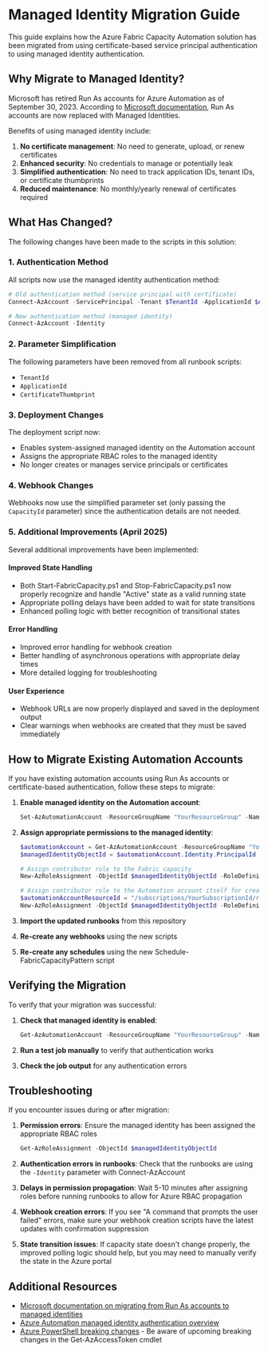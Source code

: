 # Managed Identity Migration Guide

This guide explains how the Azure Fabric Capacity Automation solution has been migrated from using certificate-based service principal authentication to using managed identity authentication.

## Why Migrate to Managed Identity?

Microsoft has retired Run As accounts for Azure Automation as of September 30, 2023. According to [Microsoft documentation](https://learn.microsoft.com/en-us/azure/automation/migrate-run-as-accounts-managed-identity?tabs=run-as-account), Run As accounts are now replaced with Managed Identities.

Benefits of using managed identity include:

1. **No certificate management**: No need to generate, upload, or renew certificates
2. **Enhanced security**: No credentials to manage or potentially leak
3. **Simplified authentication**: No need to track application IDs, tenant IDs, or certificate thumbprints
4. **Reduced maintenance**: No monthly/yearly renewal of certificates required

## What Has Changed?

The following changes have been made to the scripts in this solution:

### 1. Authentication Method

All scripts now use the managed identity authentication method:

```powershell
# Old authentication method (service principal with certificate)
Connect-AzAccount -ServicePrincipal -Tenant $TenantId -ApplicationId $ApplicationId -CertificateThumbprint $CertificateThumbprint

# New authentication method (managed identity)
Connect-AzAccount -Identity
```

### 2. Parameter Simplification

The following parameters have been removed from all runbook scripts:
- `TenantId`
- `ApplicationId`
- `CertificateThumbprint`

### 3. Deployment Changes

The deployment script now:
- Enables system-assigned managed identity on the Automation account
- Assigns the appropriate RBAC roles to the managed identity
- No longer creates or manages service principals or certificates

### 4. Webhook Changes

Webhooks now use the simplified parameter set (only passing the `CapacityId` parameter) since the authentication details are not needed.

### 5. Additional Improvements (April 2025)

Several additional improvements have been implemented:

#### Improved State Handling
- Both Start-FabricCapacity.ps1 and Stop-FabricCapacity.ps1 now properly recognize and handle "Active" state as a valid running state
- Appropriate polling delays have been added to wait for state transitions
- Enhanced polling logic with better recognition of transitional states

#### Error Handling
- Improved error handling for webhook creation
- Better handling of asynchronous operations with appropriate delay times
- More detailed logging for troubleshooting

#### User Experience
- Webhook URLs are now properly displayed and saved in the deployment output
- Clear warnings when webhooks are created that they must be saved immediately

## How to Migrate Existing Automation Accounts

If you have existing automation accounts using Run As accounts or certificate-based authentication, follow these steps to migrate:

1. **Enable managed identity on the Automation account**:
   ```powershell
   Set-AzAutomationAccount -ResourceGroupName "YourResourceGroup" -Name "YourAutomationAccount" -AssignSystemIdentity
   ```

2. **Assign appropriate permissions to the managed identity**:
   ```powershell
   $automationAccount = Get-AzAutomationAccount -ResourceGroupName "YourResourceGroup" -Name "YourAutomationAccount"
   $managedIdentityObjectId = $automationAccount.Identity.PrincipalId
   
   # Assign contributor role to the Fabric capacity
   New-AzRoleAssignment -ObjectId $managedIdentityObjectId -RoleDefinitionName "Contributor" -Scope "/subscriptions/YourSubscriptionId/resourceGroups/YourResourceGroup/providers/Microsoft.Fabric/capacities/YourCapacityName"
   
   # Assign contributor role to the Automation account itself for creating schedules
   $automationAccountResourceId = "/subscriptions/YourSubscriptionId/resourceGroups/YourResourceGroup/providers/Microsoft.Automation/automationAccounts/YourAutomationAccount"
   New-AzRoleAssignment -ObjectId $managedIdentityObjectId -RoleDefinitionName "Contributor" -Scope $automationAccountResourceId
   ```

3. **Import the updated runbooks** from this repository

4. **Re-create any webhooks** using the new scripts

5. **Re-create any schedules** using the new Schedule-FabricCapacityPattern script

## Verifying the Migration

To verify that your migration was successful:

1. **Check that managed identity is enabled**:
   ```powershell
   Get-AzAutomationAccount -ResourceGroupName "YourResourceGroup" -Name "YourAutomationAccount" | Select-Object -ExpandProperty Identity
   ```

2. **Run a test job manually** to verify that authentication works

3. **Check the job output** for any authentication errors

## Troubleshooting

If you encounter issues during or after migration:

1. **Permission errors**: Ensure the managed identity has been assigned the appropriate RBAC roles
   ```powershell
   Get-AzRoleAssignment -ObjectId $managedIdentityObjectId
   ```

2. **Authentication errors in runbooks**: Check that the runbooks are using the `-Identity` parameter with Connect-AzAccount

3. **Delays in permission propagation**: Wait 5-10 minutes after assigning roles before running runbooks to allow for Azure RBAC propagation

4. **Webhook creation errors**: If you see "A command that prompts the user failed" errors, make sure your webhook creation scripts have the latest updates with confirmation suppression

5. **State transition issues**: If capacity state doesn't change properly, the improved polling logic should help, but you may need to manually verify the state in the Azure portal

## Additional Resources

- [Microsoft documentation on migrating from Run As accounts to managed identities](https://learn.microsoft.com/en-us/azure/automation/migrate-run-as-accounts-managed-identity?tabs=run-as-account)
- [Azure Automation managed identity authentication overview](https://learn.microsoft.com/en-us/azure/automation/automation-security-overview#managed-identities-preview) 
- [Azure PowerShell breaking changes](https://learn.microsoft.com/en-us/powershell/scripting/install/powershell-support-lifecycle) - Be aware of upcoming breaking changes in the Get-AzAccessToken cmdlet 